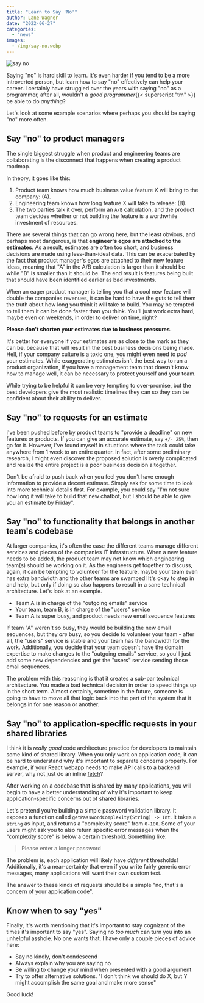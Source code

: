 ```yaml
---
title: "Learn to Say 'No'"
author: Lane Wagner
date: "2022-06-27"
categories: 
  - "news"
images:
  - /img/say-no.webp
---
```


![say no](/img/say-no.webp)

Saying "no" is hard skill to learn. It's even harder if you tend to be a more introverted person, but learn how to say "no" effectively can help your career. I certainly have struggled over the years with saying "no" as a programmer, after all, wouldn't a *good programmer*{{< superscript "tm" >}} be able to do *anything*?

Let's look at some example scenarios where perhaps you should be saying "no" more often.

## Say "no" to product managers

The single biggest struggle when product and engineering teams are collaborating is the disconnect that happens when creating a product roadmap.

In theory, it goes like this:

1. Product team knows how much business value feature X will bring to the company: (A).
2. Engineering team knows how long feature X will take to release: (B).
3. The two parties talk it over, perform an `A/B` calculation, and the product team decides whether or not building the feature is a worthwhile investment of resources.

There are several things that can go wrong here, but the least obvious, and perhaps most dangerous, is that **engineer's egos are attached to the estimates**. As a result, estimates are often too short, and business decisions are made using less-than-ideal data. This can be exacerbated by the fact that product manager's egos are attached to their new feature ideas, meaning that "A" in the A/B calculation is larger than it should be while "B" is smaller than it should be. The end result is features being built that should have been identified earlier as bad investments.

When an eager product manager is telling you that a cool new feature will double the companies revenues, it can be hard to have the guts to tell them the truth about how long you think it will take to build. You may be tempted to tell them it can be done faster than you think. You'll just work extra hard, maybe even on weekends, in order to deliver on time, right?

**Please don't shorten your estimates due to business pressures.**

It's better for everyone if your estimates are as close to the mark as they can be, because that will result in the best business decisions being made. Hell, if your company culture is a toxic one, you might even need to *pad* your estimates. While exaggerating estimates isn't the best way to run a product organization, if you have a management team that doesn't know how to manage well, it can be necessary to protect yourself and your team.

While trying to be helpful it can be very tempting to over-promise, but the best developers give the most realistic timelines they can so they can be confident about their ability to deliver.

## Say "no" to requests for an estimate

I've been pushed before by product teams to "provide a deadline" on new features or products. If you can give an accurate estimate, say `+/- 25%`, then go for it. However, I've found myself in situations where the task could take anywhere from 1 week to an entire quarter. In fact, after some preliminary research, I might even discover the proposed solution is overly complicated and realize the entire project is a poor business decision altogether.

Don't be afraid to push back when you feel you don't have enough information to provide a decent estimate. Simply ask for some time to look into more technical details first. For example, you could say "I'm not sure how long it will take to build that new chatbot, but I should be able to give you an estimate by Friday".

## Say "no" to functionality that belongs in another team's codebase

At larger companies, it's often the case the different teams manage different services and pieces of the companies IT infrastructure. When a new feature needs to be added, the product team may not know which engineering team(s) should be working on it. As the engineers get together to discuss, again, it can be tempting to volunteer for the feature, maybe your team even has extra bandwidth and the other teams are swamped! It's okay to step in and help, but only if doing so also happens to result in a sane technical architecture. Let's look at an example.

* Team A is in charge of the "outgoing emails" service
* Your team, team B, is in charge of the "users" service
* Team A is super busy, and product needs new email sequence features

If team "A" weren't so busy, they would be building the new email sequences, but they *are* busy, so you decide to volunteer your team - after all, the "users" service is stable and your team has the bandwidth for the work. Additionally, you decide that your team doesn't have the domain expertise to make changes to the "outgoing emails" service, so you'll just add some new dependencies and get the "users" service sending those email sequences.

The problem with this reasoning is that it creates a sub-par technical architecture. You made a bad technical decision in order to speed things up in the short term. Almost certainly, sometime in the future, someone is going to have to move all that logic back into the part of the system that it belongs in for one reason or another.

## Say "no" to application-specific requests in your shared libraries

I think it is *really good* code architecture practice for developers to maintain some kind of shared library. When you only work on application code, it can be hard to understand why it's important to separate concerns properly. For example, if your React webapp needs to make API calls to a backend server, why not just do an inline [fetch](https://developer.mozilla.org/en-US/docs/Web/API/Fetch_API)?

After working on a codebase that is shared by many applications, you will begin to have a better understanding of why it's important to keep application-specific concerns out of shared libraries.

Let's pretend you're building a simple password validation library. It exposes a function called `getPasswordComplexity(String) -> Int`. It takes a `string` as input, and returns a "complexity score" from `0-100`. Some of your users might ask you to also return specific error messages when the "complexity score" is below a certain threshold. Something like:

> Please enter a longer password

The problem is, each application will likely have *different* thresholds! Additionally, it's a near-certainty that even if you write fairly generic error messages, many applications will want their own custom text.

The answer to these kinds of requests should be a simple "no, that's a concern of your application code".

## Know when to say "yes"

Finally, it's worth mentioning that it's important to stay cognizant of the times it's important to say "yes". Saying no *too much* can turn you into an unhelpful asshole. No one wants that. I have only a couple pieces of advice here:

* Say no kindly, don't condescend
* Always explain why you are saying no
* Be willing to change your mind when presented with a good argument
* Try to offer alternative solutions. "I don't think we should do X, but Y might accomplish the same goal and make more sense"

Good luck!
